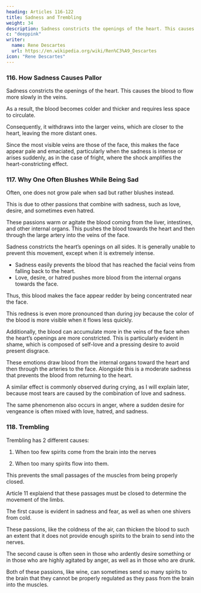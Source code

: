 ```yaml
---
heading: Articles 116-122
title: Sadness and Trembling
weight: 34
description: Sadness constricts the openings of the heart. This causes the blood to flow more slowly in the veins.
c: "deeppink"
writer:
  name: Rene Descartes
  url: https://en.wikipedia.org/wiki/Ren%C3%A9_Descartes
icon: "Rene Descartes"
---
```





### 116. How Sadness Causes Pallor

Sadness constricts the openings of the heart. This causes the blood to flow more slowly in the veins.

As a result, the blood becomes colder and thicker and requires less space to circulate.

Consequently, it withdraws into the larger veins, which are closer to the heart, leaving the more distant ones. 

Since the most visible veins are those of the face, this makes the face appear pale and emaciated, particularly when the sadness is intense or arises suddenly, as in the case of fright, where the shock amplifies the heart-constricting effect.


### 117. Why One Often Blushes While Being Sad

Often, one does not grow pale when sad but rather blushes instead.

This is due to other passions that combine with sadness, such as love, desire, and sometimes even hatred.

These passions warm or agitate the blood coming from the liver, intestines, and other internal organs. This pushes the blood towards the heart and then through the large artery into the veins of the face.

Sadness constricts the heart’s openings on all sides. It is generally unable to prevent this movement, except when it is extremely intense.

<!-- Yet even when sadness is moderate, it  -->

- Sadness easily prevents the blood that has reached the facial veins from falling back to the heart.
- Love, desire, or hatred pushes more blood from the internal organs towards the face.

Thus, this blood makes the face appear redder by being concentrated near the face.  

This redness is even more pronounced than during joy because the color of the blood is more visible when it flows less quickly.

Additionally, the blood can accumulate more in the veins of the face when the heart’s openings are more constricted. This is particularly evident in shame, which is composed of self-love and a pressing desire to avoid present disgrace. 

These emotions draw blood from the internal organs toward the heart and then through the arteries to the face. Alongside this is a moderate sadness that prevents the blood from returning to the heart. 

A similar effect is commonly observed during crying, as I will explain later, because most tears are caused by the combination of love and sadness. 

The same phenomenon also occurs in anger, where a sudden desire for vengeance is often mixed with love, hatred, and sadness.


### 118. Trembling

Trembling has 2 different causes:

1. When too few spirits come from the brain into the nerves

2. When too many spirits flow into them.

This prevents the small passages of the muscles from being properly closed.

Article 11 explaiend that these passages must be closed to determine the movement of the limbs.

The first cause is evident in sadness and fear, as well as when one shivers from cold.

These passions, like the coldness of the air, can thicken the blood to such an extent that it does not provide enough spirits to the brain to send into the nerves.

The second cause is often seen in those who ardently desire something or in those who are highly agitated by anger, as well as in those who are drunk.

Both of these passions, like wine, can sometimes send so many spirits to the brain that they cannot be properly regulated as they pass from the brain into the muscles.
